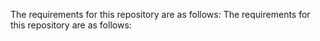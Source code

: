 The requirements for this repository are as follows:
The requirements for this repository are as follows:
